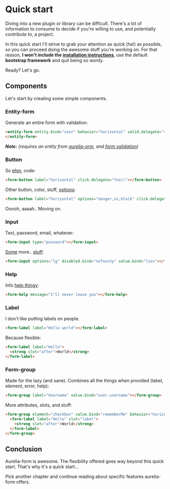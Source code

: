 # Quick start
Diving into a new plugin or library can be difficult.
There's a lot of information to consume to decide if you're willing to use, and potentially contribute to, a project.

In this quick start I'll strive to grab your attention as quick (ha!) as possible, so you can proceed doing the awesome stuff you're working on. For that reason, **I won't include the [installation instructions](https://aurelia-form.spoonx.org/installation.html)**, use the default **bootstrap framework** and quit being so wordy.

Ready? Let's go.

## Components
Let's start by creating some simple components.

### Entity-form
Generate an entire form with validation:

```html
<entity-form entity.bind="user" behavior="horizontal" valid.delegate="register()">
</entity-form>
```

_**Note:** (requires an entity from [aurelia-orm](https://aurelia-orm.spoonx.org/entities.html), and [form validation](https://aurelia-form-validation.spoonx.org/))_

### Button
So [ehm](http://getbootstrap.com/css/#buttons), code:

```html
<form-button label="horizontal" click.delegate="foo()"></form-button>
```

Other button, color, stuff, [options](http://getbootstrap.com/css/#buttons-options):

```html
<form-button label="horizontal" options="danger,xs,block" click.delegate="foo()"></form-button>
```

Ooooh, aaaah.. Moving on.

### Input
Text, password, email, whatever:

```html
<form-input type="password"></form-input>
```

[Some](http://getbootstrap.com/css/#forms-control-disabled) more.. [stuff](http://getbootstrap.com/css/#forms-control-sizes):

```html
<form-input options="lg" disabled.bind="noTouchy" value.bind="lies"></form-input>
```

### Help
Info [help thingy](http://getbootstrap.com/css/#forms-help-text):

```html
<form-help message="I'll never leave you"></form-help>
```

### Label
I don't like putting labels on people.

```html
<form-label label="Hello world"></form-label>
```

Because flexible:

```html
<form-label label="Hello">
  <strong slot="after">World</strong>
</form-label>
```

### Form-group
Made for the lazy (and sane). Combines all the things when provided (label, element, error, help):

```html
<form-group label="Username" value.bind="user.username"></form-group>
```

More attributes, slots, and stuff:

```html
<form-group element="checkbox" value.bind="rememberMe" behavior="horizontal">
  <form-label label="Hello" slot="label">
    <strong slot="after">World</strong>
  </form-label>
</form-group>
```

## Conclusion
Aurelia-form is awesome. The flexibility offered goes way beyond this quick start. That's why it's a quick start...

Pick another chapter and continue reading about specific features aurelia-form offers.
